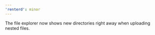 ```yaml
---
'renterd': minor
---
```


The file explorer now shows new directories right away when uploading nested files.
